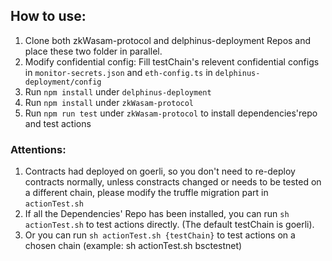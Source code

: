 ## How to use:
1. Clone both zkWasam-protocol and delphinus-deployment Repos and place these two folder in parallel.
2. Modify confidential config: Fill testChain's relevent confidential configs in `monitor-secrets.json` and `eth-config.ts` in `delphinus-deployment/config`
3. Run `npm install` under `delphinus-deployment`
3. Run `npm install` under `zkWasam-protocol`
4. Run `npm run test` under `zkWasam-protocol` to install dependencies'repo and test actions

### Attentions:
1. Contracts had deployed on goerli, so you don't need to re-deploy contracts normally, unless constracts changed or needs to be tested on a different chain, please modify the truffle migration part in `actionTest.sh`
2. If all the Dependencies' Repo has been  installed, you can run `sh actionTest.sh` to test actions directly. (The default testChain is goerli).
2. Or you can run `sh actionTest.sh {testChain}` to test actions on a chosen chain (example: sh actionTest.sh bsctestnet)
